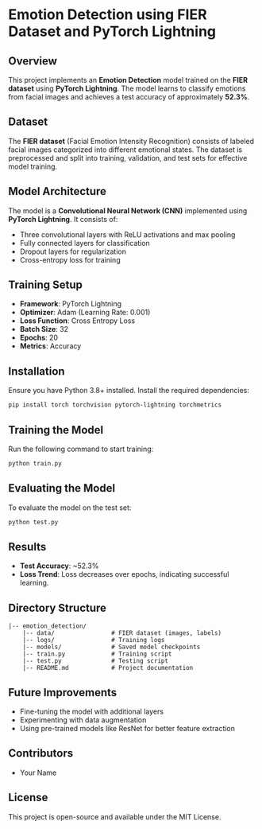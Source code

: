 # Emotion Detection using FIER Dataset and PyTorch Lightning

## Overview
This project implements an **Emotion Detection** model trained on the **FIER dataset** using **PyTorch Lightning**. The model learns to classify emotions from facial images and achieves a test accuracy of approximately **52.3%**.

## Dataset
The **FIER dataset** (Facial Emotion Intensity Recognition) consists of labeled facial images categorized into different emotional states. The dataset is preprocessed and split into training, validation, and test sets for effective model training.

## Model Architecture
The model is a **Convolutional Neural Network (CNN)** implemented using **PyTorch Lightning**. It consists of:
- Three convolutional layers with ReLU activations and max pooling
- Fully connected layers for classification
- Dropout layers for regularization
- Cross-entropy loss for training

## Training Setup
- **Framework**: PyTorch Lightning
- **Optimizer**: Adam (Learning Rate: 0.001)
- **Loss Function**: Cross Entropy Loss
- **Batch Size**: 32
- **Epochs**: 20
- **Metrics**: Accuracy

## Installation
Ensure you have Python 3.8+ installed. Install the required dependencies:
```bash
pip install torch torchvision pytorch-lightning torchmetrics
```

## Training the Model
Run the following command to start training:
```bash
python train.py
```

## Evaluating the Model
To evaluate the model on the test set:
```bash
python test.py
```

## Results
- **Test Accuracy**: ~52.3%
- **Loss Trend**: Loss decreases over epochs, indicating successful learning.

## Directory Structure
```
|-- emotion_detection/
    |-- data/                # FIER dataset (images, labels)
    |-- logs/                # Training logs
    |-- models/              # Saved model checkpoints
    |-- train.py             # Training script
    |-- test.py              # Testing script
    |-- README.md            # Project documentation
```

## Future Improvements
- Fine-tuning the model with additional layers
- Experimenting with data augmentation
- Using pre-trained models like ResNet for better feature extraction

## Contributors
- Your Name

## License
This project is open-source and available under the MIT License.

